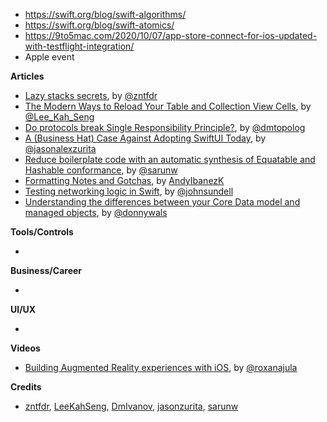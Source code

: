 - https://swift.org/blog/swift-algorithms/
- https://swift.org/blog/swift-atomics/
- https://9to5mac.com/2020/10/07/app-store-connect-for-ios-updated-with-testflight-integration/
- Apple event

**Articles**

* [Lazy stacks secrets](https://fivestars.blog/swiftui/lazy-stack-grid.html), by [@zntfdr](https://twitter.com/zntfdr)
* [The Modern Ways to Reload Your Table and Collection View Cells](https://swiftsenpai.com/development/modern-ways-reload-cells/), by [@Lee_Kah_Seng](https://twitter.com/Lee_Kah_Seng)
* [Do protocols break Single Responsibility Principle?](https://dmtopolog.com/do-protocols-break-srp/), by [@dmtopolog](https://twitter.com/dmtopolog)
* [A (Business Hat) Case Against Adopting SwiftUI Today](https://jasonzurita.com/business-hat-case-against-adopting-swiftui-today/), by [@jasonalexzurita](https://twitter.com/jasonalexzurita)
* [Reduce boilerplate code with an automatic synthesis of Equatable and Hashable conformance](https://sarunw.com/posts/reduce-boilerplate-code-with-automatic-synthesis-of-equatable-and-hashable-conformance/), by [@sarunw](https://twitter.com/sarunw)
* [Formatting Notes and Gotchas](https://www.andyibanez.com/posts/formatting-notes-and-gotchas/), by [AndyIbanezK](https://twitter.com/AndyIbanezK)
* [Testing networking logic in Swift](https://www.swiftbysundell.com/articles/testing-networking-logic-in-swift/), by [@johnsundell](https://twitter.com/johnsundell)
* [Understanding the differences between your Core Data model and managed objects](https://www.donnywals.com/understanding-the-differences-between-your-core-data-model-and-managed-objects/), by [@donnywals](https://twitter.com/donnywals)

**Tools/Controls**

*

**Business/Career**

*

**UI/UX**

*

**Videos**

* [Building Augmented Reality experiences with iOS](https://www.youtube.com/watch?v=v2Br76XFAYQ), by [@roxanajula](https://twitter.com/roxanajula)

**Credits**

* [zntfdr](https://github.com/zntfdr), [LeeKahSeng](https://github.com/LeeKahSeng), [DmIvanov](https://github.com/DmIvanov), [jasonzurita](https://github.com/jasonzurita), [sarunw](https://github.com/sarunw)
